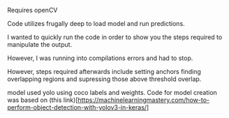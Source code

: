 Requires openCV

Code utilizes frugally deep to load model and run predictions.

I wanted to quickly run the code in order to show you the steps required to manipulate the output.

However, I was running into compilations errors and had to stop.

However, steps required afterwards include
setting anchors
finding overlapping regions and supressing those above threshold overlap.

model used yolo using coco labels and weights.
Code for model creation was based on (this link)[https://machinelearningmastery.com/how-to-perform-object-detection-with-yolov3-in-keras/]